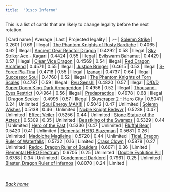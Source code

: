 ```yaml
---
title:  "Disco Inferno"
---
```


This is a list of cards that are likely to change legality before the next rotation.

| Card name | Average | Last | Projected legality |
| :-- |
[Solemn Strike](https://db.ygoprodeck.com/card/?search=Solemn%20Strike) | 0.2601 | 0.69 | Illegal |
[The Phantom Knights of Rusty Bardiche](https://db.ygoprodeck.com/card/?search=The%20Phantom%20Knights%20of%20Rusty%20Bardiche) | 0.4065 | 0.62 | Illegal |
[Ancient Gear Reactor Dragon](https://db.ygoprodeck.com/card/?search=Ancient%20Gear%20Reactor%20Dragon) | 0.4292 | 0.58 | Illegal |
[Sky Striker Ace - Kagari](https://db.ygoprodeck.com/card/?search=Sky%20Striker%20Ace%20-%20Kagari) | 0.4424 | 0.55 | Illegal |
[Evilswarm Bahamut](https://db.ygoprodeck.com/card/?search=Evilswarm%20Bahamut) | 0.4429 | 0.57 | Illegal |
[Clear Vice Dragon](https://db.ygoprodeck.com/card/?search=Clear%20Vice%20Dragon) | 0.4569 | 0.54 | Illegal |
[Red Dragon Archfiend](https://db.ygoprodeck.com/card/?search=Red%20Dragon%20Archfiend) | 0.4571 | 0.55 | Illegal |
[Justice Bringer](https://db.ygoprodeck.com/card/?search=Justice%20Bringer) | 0.4615 | 0.53 | Illegal |
[S-Force Pla-Tina](https://db.ygoprodeck.com/card/?search=S-Force%20Pla-Tina) | 0.4718 | 0.55 | Illegal |
[Izanagi](https://db.ygoprodeck.com/card/?search=Izanagi) | 0.4737 | 0.64 | Illegal |
[Successor Soul](https://db.ygoprodeck.com/card/?search=Successor%20Soul) | 0.4760 | 0.52 | Illegal |
[The Phantom Knights of Torn Scales](https://db.ygoprodeck.com/card/?search=The%20Phantom%20Knights%20of%20Torn%20Scales) | 0.4787 | 0.59 | Illegal |
[Ryu Senshi](https://db.ygoprodeck.com/card/?search=Ryu%20Senshi) | 0.4820 | 0.57 | Illegal |
[D/D/D Super Doom King Dark Armageddon](https://db.ygoprodeck.com/card/?search=D/D/D%20Super%20Doom%20King%20Dark%20Armageddon) | 0.4956 | 0.52 | Illegal |
[Thousand-Eyes Restrict](https://db.ygoprodeck.com/card/?search=Thousand-Eyes%20Restrict) | 0.4964 | 0.56 | Illegal |
[Predapractice](https://db.ygoprodeck.com/card/?search=Predapractice) | 0.4978 | 0.68 | Illegal |
[Dragon Seeker](https://db.ygoprodeck.com/card/?search=Dragon%20Seeker) | 0.4995 | 0.57 | Illegal |
[Skyscraper 2 - Hero City](https://db.ygoprodeck.com/card/?search=Skyscraper%202%20-%20Hero%20City) | 0.5041 | 0.24 | Unlimited |
[Soul Energy MAX!!!](https://db.ygoprodeck.com/card/?search=Soul%20Energy%20MAX!!!) | 0.5042 | 0.47 | Unlimited |
[Solemn Wishes](https://db.ygoprodeck.com/card/?search=Solemn%20Wishes) | 0.5138 | 0.46 | Unlimited |
[Noble Knight Bedwyr](https://db.ygoprodeck.com/card/?search=Noble%20Knight%20Bedwyr) | 0.5238 | 0.47 | Unlimited |
[Effect Veiler](https://db.ygoprodeck.com/card/?search=Effect%20Veiler) | 0.5256 | 0.44 | Unlimited |
[Stone Statue of the Aztecs](https://db.ygoprodeck.com/card/?search=Stone%20Statue%20of%20the%20Aztecs) | 0.5309 | 0.35 | Unlimited |
[Beastking of the Swamps](https://db.ygoprodeck.com/card/?search=Beastking%20of%20the%20Swamps) | 0.5329 | 0.44 | Unlimited |
[Hero of the East](https://db.ygoprodeck.com/card/?search=Hero%20of%20the%20East) | 0.5336 | 0.47 | Unlimited |
[Fluffal Bear](https://db.ygoprodeck.com/card/?search=Fluffal%20Bear) | 0.5420 | 0.41 | Unlimited |
[Elemental HERO Blazeman](https://db.ygoprodeck.com/card/?search=Elemental%20HERO%20Blazeman) | 0.5681 | 0.26 | Unlimited |
[Madolche Magileine](https://db.ygoprodeck.com/card/?search=Madolche%20Magileine) | 0.5720 | 0.44 | Unlimited |
[Tidal, Dragon Ruler of Waterfalls](https://db.ygoprodeck.com/card/?search=Tidal,%20Dragon%20Ruler%20of%20Waterfalls) | 0.5732 | 0.16 | Limited |
[Crass Clown](https://db.ygoprodeck.com/card/?search=Crass%20Clown) | 0.5878 | 0.27 | Unlimited |
[Redox, Dragon Ruler of Boulders](https://db.ygoprodeck.com/card/?search=Redox,%20Dragon%20Ruler%20of%20Boulders) | 0.6071 | 0.36 | Limited |
[Elemental HERO Electrum](https://db.ygoprodeck.com/card/?search=Elemental%20HERO%20Electrum) | 0.6705 | 0.25 | Unlimited |
[Double Evolution Pill](https://db.ygoprodeck.com/card/?search=Double%20Evolution%20Pill) | 0.6788 | 0.34 | Unlimited |
[Condemned Darklord](https://db.ygoprodeck.com/card/?search=Condemned%20Darklord) | 0.7961 | 0.25 | Unlimited |
[Blaster, Dragon Ruler of Infernos](https://db.ygoprodeck.com/card/?search=Blaster,%20Dragon%20Ruler%20of%20Infernos) | 0.8070 | 0.24 | Limited |

<br>

###### [Back home](index)
